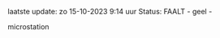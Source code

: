 laatste update: 
zo 15-10-2023  9:14   uur 
Status: FAALT - geel - 
<div class="service Y">microstation</div>
